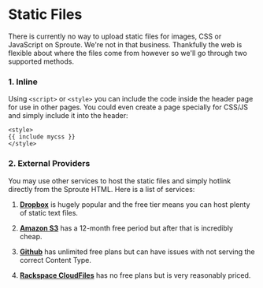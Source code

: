 # Static Files

There is currently no way to upload static files for images, CSS or JavaScript on Sproute. We're not in that business. Thankfully the web is flexible about where the files come from however so we'll go through two supported methods.

### 1. Inline

Using `<script>` or `<style>` you can include the code inside the header page for use in other pages. You could even create a page specially for CSS/JS and simply include it into the header:

~~~
<style>
{{ include mycss }}
</style>
~~~

### 2. External Providers

You may use other services to host the static files and simply hotlink directly from the Sproute HTML. Here is a list of services:

1. [**Dropbox**](http://dropbox.com) is hugely popular and the free tier means you can host plenty of static text files.

2. [**Amazon S3**](http://aws.amazon.com/s3/) has a 12-month free period but after that is incredibly cheap.

3. [**Github**](http://github.com) has unlimited free plans but can have issues with not serving the correct Content Type.

4. [**Rackspace CloudFiles**](http://rackspace.com/cloud/files/) has no free plans but is very reasonably priced.